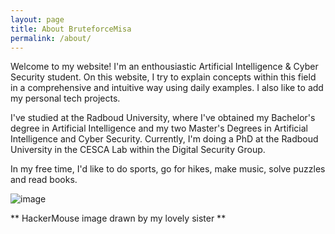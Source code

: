 ```yaml
---
layout: page
title: About BruteforceMisa
permalink: /about/
---
```


Welcome to my website! I'm an enthousiastic Artificial Intelligence & Cyber Security student. On this website, I try to explain concepts within this field in a comprehensive and intuitive way using daily examples. I also like to add my personal tech projects.

I've studied at the Radboud University, where I've obtained my Bachelor's degree in Artificial Intelligence and my two Master's Degrees in Artificial Intelligence and Cyber Security. Currently, I'm doing a PhD at the Radboud University in the CESCA Lab within the Digital Security Group.

In my free time, I'd like to do sports, go for hikes, make music, solve puzzles and read books. 

![image](https://bruteforcemisa.github.io/hackermouses-guide-through-cyberspace/assets/images/Misa.jpeg)

** HackerMouse image drawn by my lovely sister **